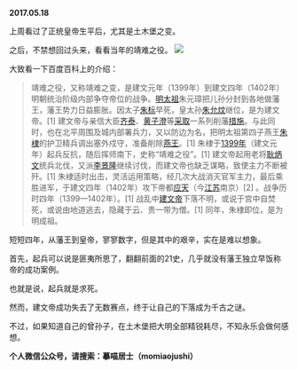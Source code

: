 
          
**2017.05.18**

上周看过了正统皇帝生平后，尤其是土木堡之变。

之后，不禁想回过头来，看看当年的靖难之役。
![](http://imglf.nosdn.127.net/img/MmJ6cEVUSThNMWZaK3FUVFlwNVU1WE9Mc1BNaFJ1YmVJK3BRSVlvOVIwZz0.jpg)


大致看一下百度百科上的介绍：
>靖难之役，又称靖难之变，是建文元年（1399年）到建文四年（1402年）明朝统治阶级内部争夺帝位的战争。[明太祖](http://baike.baidu.com/item/%E6%98%8E%E5%A4%AA%E7%A5%96)朱元璋把儿孙分封到各地做藩王，藩王势力日益膨胀。因太子[朱标](http://baike.baidu.com/item/%E6%9C%B1%E6%A0%87)早死，皇太孙[朱允炆](http://baike.baidu.com/item/%E6%9C%B1%E5%85%81%E7%82%86)继位，是为建文帝。[1]  建文帝与亲信大臣[齐泰](http://baike.baidu.com/item/%E9%BD%90%E6%B3%B0)、[黄子澄](http://baike.baidu.com/item/%E9%BB%84%E5%AD%90%E6%BE%84)等[采取](http://baike.baidu.com/item/%E9%87%87%E5%8F%96)一系列削藩[措施](http://baike.baidu.com/item/%E6%8E%AA%E6%96%BD/33296)。与此同时，也在北平周围及城内部署兵力，又以防边为名，把明太祖第四子燕王[朱棣](http://baike.baidu.com/item/%E6%9C%B1%E6%A3%A3)的护卫精兵调出塞外戍守，准备削除[燕王](http://baike.baidu.com/item/%E7%87%95%E7%8E%8B)。[1] 朱棣于[1399年](http://baike.baidu.com/item/1399%E5%B9%B4)（建文元年）起兵反抗，随后挥师南下，史称“靖难之役”。[1]  建文帝起用老将[耿炳文](http://baike.baidu.com/item/%E8%80%BF%E7%82%B3%E6%96%87)统兵北伐，又派[李景隆](http://baike.baidu.com/item/%E6%9D%8E%E6%99%AF%E9%9A%86)继续讨伐，而建文帝也缺乏谋略，致使主力不断被歼。[1]  朱棣适时出击，灵活运用策略，经几次大战消灭官军主力，最后乘胜进军，于建文四年（1402年）攻下帝都[应天](http://baike.baidu.com/item/%E5%BA%94%E5%A4%A9)（今[江苏](http://baike.baidu.com/item/%E6%B1%9F%E8%8B%8F)南京）[2]  。战争历时四年（1399—1402年）。[1]  战乱中[建文帝](http://baike.baidu.com/item/%E5%BB%BA%E6%96%87%E5%B8%9D)下落不明，或说于宫中自焚死，或说由地道逃去，隐藏于云、贵一带为僧。[1]  同年，朱棣即位，是为明成祖。


短短四年，从藩王到皇帝，寥寥数字，但是其中的艰辛，实在是难以想象。

首先，起兵可以说是匪夷所思了，翻翻前面的21史，几乎就没有藩王独立早饭称帝的成功案例。

也就是说，起兵就是求死。

然而，建文帝成功失去了无数赛点，终于让自己的下落成为千古之谜。

不过，如果知道自己的曾孙子，在土木堡把大明全部精锐耗尽，不知永乐会做何感想。


**个人微信公众号，请搜索：摹喵居士（momiaojushi）**

        